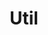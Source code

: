 ---
index: 0
name: util
layout: page
title: Util
permalink: util
links:
    GitHub: https://github.com/cufyorg/framework/tree/master/src/main/java/cufy/util
    Javadoc: /javadoc/cufy/util/package-summary.html
description: >-
    A package of utilities used in the framework. The utilities can be
    used anywhere, and it is not designed to work only on the
    framework. It has been designed help to the syntax user and the
    reflection user. It has a variant utils such as utils for arrays,
    collections, readers, reflection and many more.
---